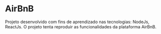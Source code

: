 # AirBnB
Projeto desenvolvido com fins de aprendizado nas tecnologias: NodeJs, ReactJs. O projeto tenta reproduir as funcionalidades da plataforma AirBnB.